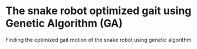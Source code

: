 # The snake robot optimized gait using Genetic Algorithm (GA)
Finding the optimized gait motion of the snake robot using genetic algorithm